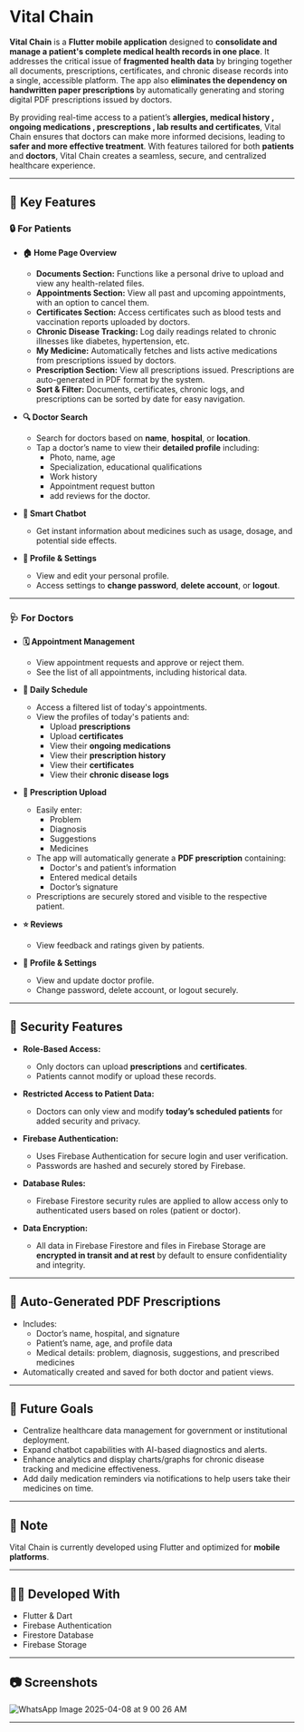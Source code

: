 # Vital Chain

**Vital Chain** is a **Flutter mobile application** designed to **consolidate and manage a patient's complete medical health records in one place**. It addresses the critical issue of **fragmented health data** by bringing together all documents, prescriptions, certificates, and chronic disease records into a single, accessible platform. The app also **eliminates the dependency on handwritten paper prescriptions** by automatically generating and storing digital PDF prescriptions issued by doctors.

By providing real-time access to a patient’s **allergies, medical history , ongoing medications , prescreptions , lab results and certificates**, Vital Chain ensures that doctors can make more informed decisions, leading to **safer and more effective treatment**. With features tailored for both **patients** and **doctors**, Vital Chain creates a seamless, secure, and centralized healthcare experience.

---

## 📱 Key Features

### 🔒 For Patients

- **🏠 Home Page Overview**
  - **Documents Section:** Functions like a personal drive to upload and view any health-related files.
  - **Appointments Section:** View all past and upcoming appointments, with an option to cancel them.
  - **Certificates Section:** Access certificates such as blood tests and vaccination reports uploaded by doctors.
  - **Chronic Disease Tracking:** Log daily readings related to chronic illnesses like diabetes, hypertension, etc.
  - **My Medicine:** Automatically fetches and lists active medications from prescriptions issued by doctors.
  - **Prescription Section:** View all prescriptions issued. Prescriptions are auto-generated in PDF format by the system.
  - **Sort & Filter:** Documents, certificates, chronic logs, and prescriptions can be sorted by date for easy navigation.

- **🔍 Doctor Search**
  - Search for doctors based on **name**, **hospital**, or **location**.
  - Tap a doctor’s name to view their **detailed profile** including:
    - Photo, name, age
    - Specialization, educational qualifications
    - Work history
    - Appointment request button
    - add reviews for the doctor.

- **🤖 Smart Chatbot**
  - Get instant information about medicines such as usage, dosage, and potential side effects.

- **👤 Profile & Settings**
  - View and edit your personal profile.
  - Access settings to **change password**, **delete account**, or **logout**.

---

### 🩺 For Doctors

- **🗓 Appointment Management**
  - View appointment requests and approve or reject them.
  - See the list of all appointments, including historical data.

- **📅 Daily Schedule**
  - Access a filtered list of today's appointments.
  - View the profiles of today's patients and:
    - Upload **prescriptions**
    - Upload **certificates**
    - View their **ongoing medications**
    - View their **prescription history**
    - View their **certificates**
    - View their **chronic disease logs**

- **📄 Prescription Upload**
  - Easily enter:
    - Problem
    - Diagnosis
    - Suggestions
    - Medicines
  - The app will automatically generate a **PDF prescription** containing:
    - Doctor's and patient’s information
    - Entered medical details
    - Doctor’s signature
  - Prescriptions are securely stored and visible to the respective patient.

- **⭐ Reviews**
  - View feedback and ratings given by patients.

- **👤 Profile & Settings**
  - View and update doctor profile.
  - Change password, delete account, or logout securely.

---

## 🔐 Security Features

- **Role-Based Access:** 
  - Only doctors can upload **prescriptions** and **certificates**.
  - Patients cannot modify or upload these records.

- **Restricted Access to Patient Data:** 
  - Doctors can only view and modify **today’s scheduled patients** for added security and privacy.
 
- **Firebase Authentication:** 
  - Uses Firebase Authentication for secure login and user verification.
  - Passwords are hashed and securely stored by Firebase.

- **Database Rules:** 
  - Firebase Firestore security rules are applied to allow access only to authenticated users based on roles (patient or doctor).

- **Data Encryption:** 
  - All data in Firebase Firestore and files in Firebase Storage are **encrypted in transit and at rest** by default to ensure confidentiality and integrity.

---

## 📄 Auto-Generated PDF Prescriptions

- Includes:
  - Doctor’s name, hospital, and signature
  - Patient’s name, age, and profile data
  - Medical details: problem, diagnosis, suggestions, and prescribed medicines
- Automatically created and saved for both doctor and patient views.

---

## 🚀 Future Goals

- Centralize healthcare data management for government or institutional deployment.
- Expand chatbot capabilities with AI-based diagnostics and alerts.
- Enhance analytics and display charts/graphs for chronic disease tracking and medicine effectiveness.
- Add daily medication reminders via notifications to help users take their medicines on time.

---

## 📌 Note

Vital Chain is currently developed using Flutter and optimized for **mobile platforms**.

---

## 👨‍💻 Developed With

- Flutter & Dart
- Firebase Authentication
- Firestore Database
- Firebase Storage

---

## 📷 Screenshots


![WhatsApp Image 2025-04-08 at 9 00 26 AM](https://github.com/user-attachments/assets/67137c97-829d-43ad-a0fd-e7b0753ac573)

---
